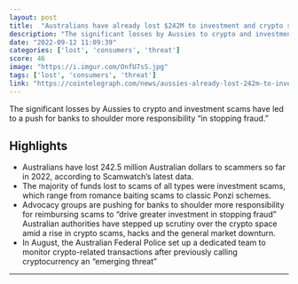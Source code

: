 ```yaml
---
layout: post
title:  "Australians have already lost $242M to investment and crypto scams in 2022"
description: "The significant losses by Aussies to crypto and investment scams have led to a push for banks to shoulder more responsibility “in stopping fraud.”"
date: "2022-09-12 11:09:39"
categories: ['lost', 'consumers', 'threat']
score: 46
image: "https://i.imgur.com/OnfU7sS.jpg"
tags: ['lost', 'consumers', 'threat']
link: "https://cointelegraph.com/news/aussies-already-lost-242m-to-investment-and-crypto-scams-in-2022"
---
```


The significant losses by Aussies to crypto and investment scams have led to a push for banks to shoulder more responsibility “in stopping fraud.”

## Highlights

- Australians have lost 242.5 million Australian dollars to scammers so far in 2022, according to Scamwatch’s latest data.
- The majority of funds lost to scams of all types were investment scams, which range from romance baiting scams to classic Ponzi schemes.
- Advocacy groups are pushing for banks to shoulder more responsibility for reimbursing scams to “drive greater investment in stopping fraud” Australian authorities have stepped up scrutiny over the crypto space amid a rise in crypto scams, hacks and the general market downturn.
- In August, the Australian Federal Police set up a dedicated team to monitor crypto-related transactions after previously calling cryptocurrency an “emerging threat”

---
